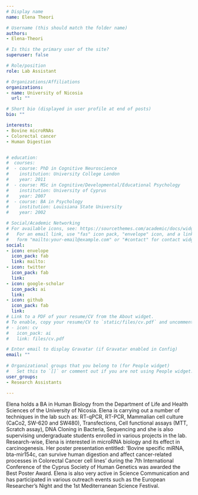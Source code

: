 ```yaml
---
# Display name
name: Elena Theori

# Username (this should match the folder name)
authors:
- Elena-Theori

# Is this the primary user of the site?
superuser: false

# Role/position
role: Lab Assistant

# Organizations/Affiliations
organizations:
- name: University of Nicosia
  url: ""

# Short bio (displayed in user profile at end of posts)
bio: ""

interests:
- Bovine microRNAs
- Colorectal cancer
- Human Digestion


# education:
#  courses:
#  - course: PhD in Cognitive Neuroscience
#    institution: University College London
#    year: 2011
#  - course: MSc in Cognitive/Developmental/Educational Psychology
#    institution: University of Cyprus
#    year: 2007
#  - course: BA in Psychology
#    institution: Louisiana State University
#    year: 2002

# Social/Academic Networking
# For available icons, see: https://sourcethemes.com/academic/docs/widgets/#icons
#   For an email link, use "fas" icon pack, "envelope" icon, and a link in the
#   form "mailto:your-email@example.com" or "#contact" for contact widget.
social:
- icon: envelope
  icon_pack: fab
  link: mailto:
- icon: twitter
  icon_pack: fab
  link: 
- icon: google-scholar
  icon_pack: ai
  link: 
- icon: github
  icon_pack: fab
  link: 
# Link to a PDF of your resume/CV from the About widget.
# To enable, copy your resume/CV to `static/files/cv.pdf` and uncomment the lines below.  
# - icon: cv
#   icon_pack: ai
#   link: files/cv.pdf

# Enter email to display Gravatar (if Gravatar enabled in Config)
email: ""
  
# Organizational groups that you belong to (for People widget)
#   Set this to `[]` or comment out if you are not using People widget.  
user_groups:
- Research Assistants

---
```

Elena holds a BA in Human Biology from the Department of Life and Health Sciences of the University of Nicosia. 
Elena is carrying out a number of techniques in the lab such as: RT-qPCR, RT-PCR, Mammalian cell culture (CaCo2, SW-620 and SW480), Transfections, Cell functional assays (MTT, Scratch assay), DNA Cloning in Bacteria, Sequencing and she is also supervising undergraduate students enrolled in various projects in the lab. Research-wise, Elena is interested in microRNA biology and its effect in carcinogenesis. 
Her poster presentation entitled: ‘Bovine specific miRNA, bta-mir154c, can survive human digestion and affect cancer-related processes in Colorectal Cancer cell lines’ during the 7th International Conference of the Cyprus Society of Human Genetics was awarded the Best Poster Award. 
Elena is also very active in Science Communication and has participated in various outreach events such as the European Researcher’s Night and the 1st Mediterranean Science Festival.
